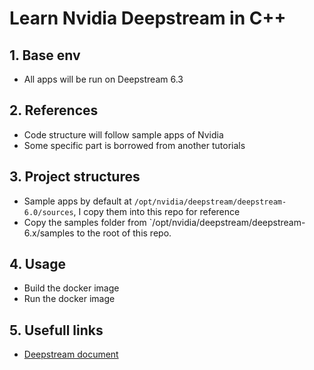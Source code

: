 # Learn Nvidia Deepstream in C++
## 1. Base env
- All apps will be run on Deepstream 6.3

## 2. References
- Code structure will follow sample apps of Nvidia
- Some specific part is borrowed from another tutorials

## 3. Project structures
- Sample apps by default at `/opt/nvidia/deepstream/deepstream-6.0/sources`, I copy them into this repo for reference
- Copy the samples folder from `/opt/nvidia/deepstream/deepstream-6.x/samples to the root of this repo.

## 4. Usage
- Build the docker image
- Run the docker image

## 5. Usefull links
* [Deepstream document](https://docs.nvidia.com/metropolis/deepstream/6.3/dev-guide/text/DS_C_Sample_Apps.html)

